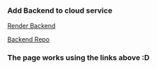 ### Add Backend to cloud service

[Render Backend](https://submission-repo-fullstack-hy2023.onrender.com)

[Backend Repo](https://github.com/IgnacioBarraza/Submission-Repo-FullStack-hy2023/tree/main/Part3/backend)

### The page works using the links above :D